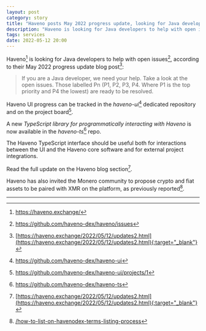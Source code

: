 ```yaml
---
layout: post
category: story
title: "Haveno posts May 2022 progress update, looking for Java developers"
description: "Haveno is looking for Java developers to help with open issues, according to their May 2022 progress update blog post."
tags: services
date: 2022-05-12 20:00
---
```


Haveno[^1] is looking for Java developers to help with open issues[^2], according to their May 2022 progress update blog post[^3]:

> If you are a Java developer, we need your help. Take a look at the open issues. Those labelled Pn (P1, P2, P3, P4. Where P1 is the top priority and P4 the lowest) are ready to be resolved.

Haveno UI progress can be tracked in the *haveno-ui*[^4] dedicated repository and on the project board[^5].

A new *TypeScript library for programmatically interacting with Haveno* is now available in the *haveno-ts*[^6] repo. 

The Haveno TypeScript interface should be useful both for interactions between the UI and the Haveno core software and for external project integrations.

Read the full update on the Haveno blog section[^3].

Haveno has also invited the Monero community to propose crypto and fiat assets to be paired with XMR on the platform, as previously reported[^7].

---

[^1]: https://haveno.exchange/
[^2]: https://github.com/haveno-dex/haveno/issues
[^3]: [https://haveno.exchange/2022/05/12/updates2.html](https://haveno.exchange/2022/05/12/updates2.html){:target="_blank"}
[^4]: https://github.com/haveno-dex/haveno-ui
[^5]: https://github.com/haveno-dex/haveno-ui/projects/1
[^6]: https://github.com/haveno-dex/haveno-ts
[^7]: [/how-to-list-on-havenodex-terms-listing-process](/how-to-list-on-havenodex-terms-listing-process)
